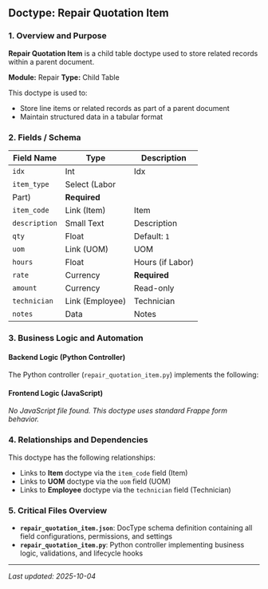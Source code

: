 ## Doctype: Repair Quotation Item

### 1. Overview and Purpose

**Repair Quotation Item** is a child table doctype used to store related records within a parent document.

**Module:** Repair
**Type:** Child Table

This doctype is used to:
- Store line items or related records as part of a parent document
- Maintain structured data in a tabular format

### 2. Fields / Schema

| Field Name | Type | Description |
|------------|------|-------------|
| `idx` | Int | Idx |
| `item_type` | Select (Labor
Part) | **Required** |
| `item_code` | Link (Item) | Item |
| `description` | Small Text | Description |
| `qty` | Float | Default: `1` |
| `uom` | Link (UOM) | UOM |
| `hours` | Float | Hours (if Labor) |
| `rate` | Currency | **Required** |
| `amount` | Currency | Read-only |
| `technician` | Link (Employee) | Technician |
| `notes` | Data | Notes |

### 3. Business Logic and Automation

#### Backend Logic (Python Controller)

The Python controller (`repair_quotation_item.py`) implements the following:

#### Frontend Logic (JavaScript)

*No JavaScript file found. This doctype uses standard Frappe form behavior.*

### 4. Relationships and Dependencies

This doctype has the following relationships:

- Links to **Item** doctype via the `item_code` field (Item)
- Links to **UOM** doctype via the `uom` field (UOM)
- Links to **Employee** doctype via the `technician` field (Technician)

### 5. Critical Files Overview

- **`repair_quotation_item.json`**: DocType schema definition containing all field configurations, permissions, and settings
- **`repair_quotation_item.py`**: Python controller implementing business logic, validations, and lifecycle hooks

---

*Last updated: 2025-10-04*
